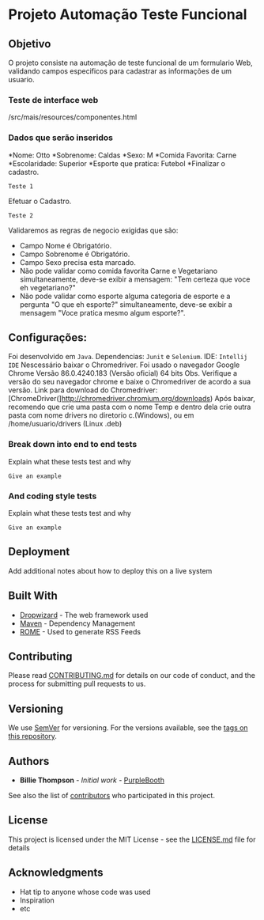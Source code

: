 # Projeto Automação Teste Funcional



## Objetivo

O projeto consiste na automação de teste funcional de um formulario Web, validando campos especificos para cadastrar as informações de um usuario.

### Teste de interface web

/src/mais/resources/componentes.html


### Dados que serão inseridos

*Nome: Otto
*Sobrenome: Caldas
*Sexo: M
*Comida Favorita: Carne
*Escolaridade: Superior
*Esporte que pratica: Futebol
*Finalizar o cadastro.

```
Teste 1
```

Efetuar o Cadastro.

```
Teste 2
```

Validaremos as regras de negocio exigidas que são:
- Campo Nome é Obrigatório.
- Campo Sobrenome é Obrigatório.
- Campo Sexo precisa esta marcado.
- Não pode validar como comida favorita Carne e Vegetariano simultaneamente, deve-se
exibir a mensagem: "Tem certeza que voce eh vegetariano?"
- Não pode validar como esporte alguma categoria de esporte e a pergunta "O que eh esporte?" 
simultaneamente, deve-se exibir a mensagem "Voce pratica mesmo algum esporte?".

## Configurações:

Foi desenvolvido em ```Java```.
Dependencias: ```Junit``` e ```Selenium```.
IDE: ```Intellij IDE```
Nescessário baixar o Chromedriver. Foi usado o navegador Google Chrome Versão 86.0.4240.183 (Versão oficial) 64 bits
Obs. Verifique a versão do seu navegador chrome e baixe o Chromedriver de acordo a sua versão.
Link para download do Chromedriver: [ChromeDriver(]http://chromedriver.chromium.org/downloads)
Após baixar, recomendo que crie uma pasta com o nome Temp e dentro dela crie outra pasta com nome drivers no diretorio c.(Windows), ou em /home/usuario/drivers (Linux .deb)

### Break down into end to end tests

Explain what these tests test and why

```
Give an example
```

### And coding style tests

Explain what these tests test and why

```
Give an example
```

## Deployment

Add additional notes about how to deploy this on a live system

## Built With

* [Dropwizard](http://www.dropwizard.io/1.0.2/docs/) - The web framework used
* [Maven](https://maven.apache.org/) - Dependency Management
* [ROME](https://rometools.github.io/rome/) - Used to generate RSS Feeds

## Contributing

Please read [CONTRIBUTING.md](https://gist.github.com/PurpleBooth/b24679402957c63ec426) for details on our code of conduct, and the process for submitting pull requests to us.

## Versioning

We use [SemVer](http://semver.org/) for versioning. For the versions available, see the [tags on this repository](https://github.com/your/project/tags). 

## Authors

* **Billie Thompson** - *Initial work* - [PurpleBooth](https://github.com/PurpleBooth)

See also the list of [contributors](https://github.com/your/project/contributors) who participated in this project.

## License

This project is licensed under the MIT License - see the [LICENSE.md](LICENSE.md) file for details

## Acknowledgments

* Hat tip to anyone whose code was used
* Inspiration
* etc

